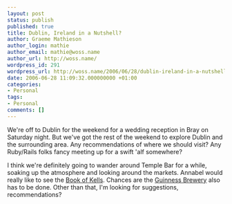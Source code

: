 ```yaml
---
layout: post
status: publish
published: true
title: Dublin, Ireland in a Nutshell?
author: Graeme Mathieson
author_login: mathie
author_email: mathie@woss.name
author_url: http://woss.name/
wordpress_id: 291
wordpress_url: http://woss.name/2006/06/28/dublin-ireland-in-a-nutshell/
date: 2006-06-28 11:09:32.000000000 +01:00
categories:
- Personal
tags:
- Personal
comments: []
---
```

We're off to Dublin for the weekend for a wedding reception in Bray on Saturday night.  But we've got the rest of the weekend to explore Dublin and the surrounding area.  Any recommendations of where we should visit?  Any Ruby/Rails folks fancy meeting up for a swift 'alf somewhere?

I think we're definitely going to wander around Temple Bar for a while, soaking up the atmosphere and looking around the markets.  Annabel would really like to see the [Book of Kells](http://en.wikipedia.org/wiki/Book_of_kells).  Chances are the [Guinness Brewery](http://en.wikipedia.org/wiki/St._James%27s_Gate_Brewery) also has to be done.  Other than that, I'm looking for suggestions, recommendations?
